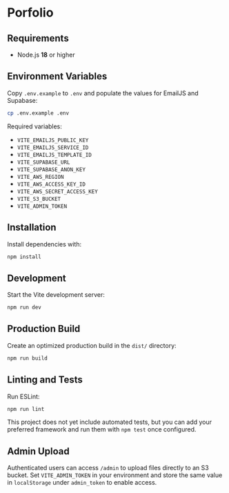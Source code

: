 # Porfolio

## Requirements

* Node.js **18** or higher

## Environment Variables

Copy `.env.example` to `.env` and populate the values for EmailJS and Supabase:

```bash
cp .env.example .env
```

Required variables:

- `VITE_EMAILJS_PUBLIC_KEY`
- `VITE_EMAILJS_SERVICE_ID`
- `VITE_EMAILJS_TEMPLATE_ID`
- `VITE_SUPABASE_URL`
- `VITE_SUPABASE_ANON_KEY`
- `VITE_AWS_REGION`
- `VITE_AWS_ACCESS_KEY_ID`
- `VITE_AWS_SECRET_ACCESS_KEY`
- `VITE_S3_BUCKET`
- `VITE_ADMIN_TOKEN`

## Installation

Install dependencies with:

```bash
npm install
```

## Development

Start the Vite development server:

```bash
npm run dev
```

## Production Build

Create an optimized production build in the `dist/` directory:

```bash
npm run build
```

## Linting and Tests

Run ESLint:

```bash
npm run lint
```

This project does not yet include automated tests, but you can add your
preferred framework and run them with `npm test` once configured.

## Admin Upload

Authenticated users can access `/admin` to upload files directly to an S3 bucket.
Set `VITE_ADMIN_TOKEN` in your environment and store the same value in
`localStorage` under `admin_token` to enable access.
